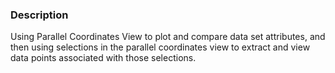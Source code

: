 ### Description

Using Parallel Coordinates View to plot and compare data set attributes, and then using selections in the parallel coordinates
 view to extract and view data points associated with those selections.